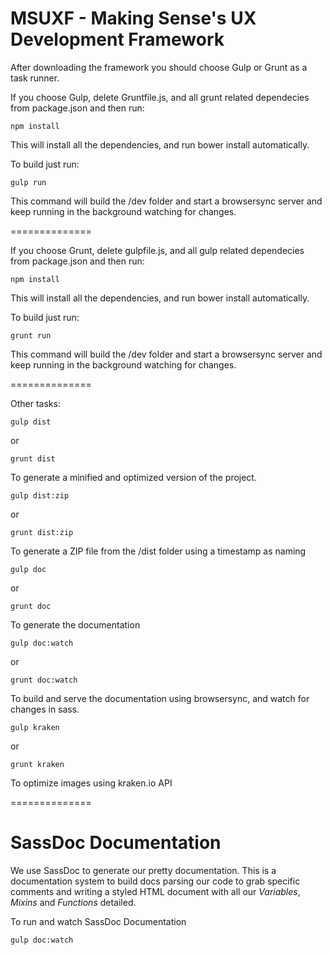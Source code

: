 MSUXF - Making Sense's UX Development Framework
==============

After downloading the framework you should choose Gulp or Grunt as a task runner.

If you choose Gulp, delete Gruntfile.js, and all grunt related dependecies from package.json and then run:
``` 
npm install 
```
This will install all the dependencies, and run bower install automatically.

To build just run:
``` 
gulp run 
```
This command will build the /dev folder and start a browsersync server and keep running in the background watching for changes.

==============

If you choose Grunt, delete gulpfile.js, and all gulp related dependecies from package.json and then run:
``` 
npm install 
```
This will install all the dependencies, and run bower install automatically.

To build just run:
``` 
grunt run 
```
This command will build the /dev folder and start a browsersync server and keep running in the background watching for changes.

==============

Other tasks:

``` 
gulp dist 
```
or
``` 
grunt dist 
```
To generate a minified and optimized version of the project.

```
gulp dist:zip 
```
or
```
grunt dist:zip
```
To generate a ZIP file from the /dist folder using a timestamp as naming

```
gulp doc
```
or
```
grunt doc
```
To generate the documentation

```
gulp doc:watch
```
or
```
grunt doc:watch
```
To build and serve the documentation using browsersync, and watch for changes in sass.

```
gulp kraken
```
or
```
grunt kraken
```
To optimize images using kraken.io API

==============

# SassDoc Documentation

We use SassDoc to generate our pretty documentation. This is a documentation system to build docs
parsing our code to grab specific comments and writing a styled HTML document with all our 
*Variables*, *Mixins* and *Functions* detailed.

To run and watch SassDoc Documentation
```
gulp doc:watch
```
